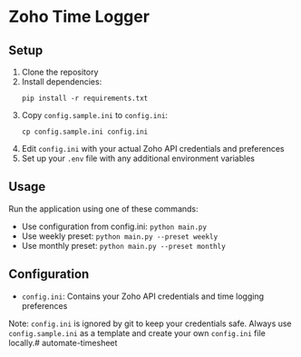 # Zoho Time Logger

## Setup

1. Clone the repository
2. Install dependencies:
   ```
   pip install -r requirements.txt
   ```
3. Copy `config.sample.ini` to `config.ini`:
   ```
   cp config.sample.ini config.ini
   ```
4. Edit `config.ini` with your actual Zoho API credentials and preferences
5. Set up your `.env` file with any additional environment variables

## Usage

Run the application using one of these commands:

- Use configuration from config.ini: `python main.py`
- Use weekly preset: `python main.py --preset weekly`
- Use monthly preset: `python main.py --preset monthly`

## Configuration

- `config.ini`: Contains your Zoho API credentials and time logging preferences

Note: `config.ini` is ignored by git to keep your credentials safe. Always use `config.sample.ini` as a template and create your own `config.ini` file locally.# automate-timesheet